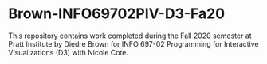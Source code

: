 # Brown-INFO69702PIV-D3-Fa20

This repository contains work completed during the Fall 2020 semester at Pratt Institute by Diedre Brown for INFO 697-02 Programming for Interactive Visualizations (D3) with Nicole Cote.

